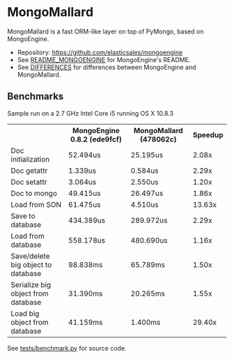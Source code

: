 MongoMallard
============

MongoMallard is a fast ORM-like layer on top of PyMongo, based on MongoEngine.

* Repository: https://github.com/elasticsales/mongoengine
* See [README_MONGOENGINE](https://github.com/elasticsales/mongoengine/blob/master/README_MONGOENGINE.rst) for MongoEngine's README.
* See [DIFFERENCES](https://github.com/elasticsales/mongoengine/blob/master/DIFFERENCES.md) for differences between MongoEngine and MongoMallard.


Benchmarks
----------

Sample run on a 2.7 GHz Intel Core i5 running OS X 10.8.3

<table>
    <tr>
        <th></th>
        <th>MongoEngine 0.8.2 (ede9fcf)</th>
        <th>MongoMallard (478062c)</th>
        <th>Speedup</th>
    </tr>
    <tr>
        <td>Doc initialization</td>
        <td>52.494us</td>
        <td>25.195us</td>
        <td>2.08x</td>
    </tr>
    <tr>
        <td>Doc getattr</td>
        <td>1.339us</td>
        <td>0.584us</td>
        <td>2.29x</td>
    </tr>
    <tr>
        <td>Doc setattr</td>
        <td>3.064us</td>
        <td>2.550us</td>
        <td>1.20x</td>
    </tr>
    <tr>
        <td>Doc to mongo</td>
        <td>49.415us</td>
        <td>26.497us</td>
        <td>1.86x</td>
    </tr>
    <tr>
        <td>Load from SON</td>
        <td>61.475us</td>
        <td>4.510us</td>
        <td>13.63x</td>
    </tr>
    <tr>
        <td>Save to database</td>
        <td>434.389us</td>
        <td>289.972us</td>
        <td>2.29x</td>
    </tr>
    <tr>
        <td>Load from database</td>
        <td>558.178us</td>
        <td>480.690us</td>
        <td>1.16x</td>
    </tr>
    <tr>
        <td>Save/delete big object to database</td>
        <td>98.838ms</td>
        <td>65.789ms</td>
        <td>1.50x</td>
    </tr>
    <tr>
        <td>Serialize big object from database</td>
        <td>31.390ms</td>
        <td>20.265ms</td>
        <td>1.55x</td>
    </tr>
    <tr>
        <td>Load big object from database</td>
        <td>41.159ms</td>
        <td>1.400ms</td>
        <td>29.40x</td>
    </tr>
</table>

See [tests/benchmark.py](https://github.com/elasticsales/mongoengine/blob/master/tests/benchmark.py) for source code.
